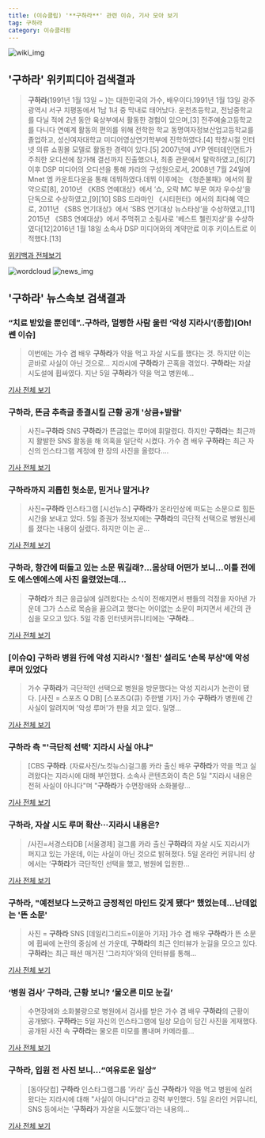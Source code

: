 ```yaml
---
title: (이슈클립) '**구하라**' 관련 이슈, 기사 모아 보기
tag: 구하라
category: 이슈클리핑
---
```

![wiki_img](https://user-images.githubusercontent.com/42597476/44503234-41136a80-a6d0-11e8-9071-6fc6418eafe4.png)
## **'**구하라**'** 위키피디아 검색결과
>**구하라**(1991년 1월 13일 ~ )는 대한민국의 가수, 배우이다.1991년 1월 13일 광주광역시 서구 치평동에서 1남 1녀 중 막내로 태어났다. 운천초등학교, 전남중학교를 다닐 적에 2년 동안 육상부에서 활동한 경험이 있으며,[3] 전주예술고등학교를 다니다 연예계 활동의 편의를 위해 전학한 학교 동명여자정보산업고등학교를 졸업하고, 성신여자대학교 미디어영상연기학부에 진학하였다.[4] 학창시절 인터넷 의류 쇼핑몰 모델로 활동한 경력이 있다.[5] 2007년에 JYP 엔터테인먼트가 주최한 오디션에 참가해 결선까지 진출했으나, 최종 관문에서 탈락하였고,[6][7] 이후 DSP 미디어의 오디션을 통해 카라의 구성원으로서, 2008년 7월 24일에 Mnet 엠 카운트다운을 통해 데뷔하였다.데뷔 이후에는 《청춘불패》에서의 활약으로[8], 2010년 《KBS 연예대상》에서 ‘쇼, 오락 MC 부문 여자 우수상’을 단독으로 수상하였고,[9][10] SBS 드라마인 《시티헌터》에서의 최다혜 역으로, 2011년 《SBS 연기대상》에서 ‘SBS 연기대상 뉴스타상’을 수상하였고,[11] 2015년 《SBS 연예대상》에서 주먹쥐고 소림사로 '베스트 첼린지상'을 수상하였다[12]2016년 1월 18일 소속사 DSP 미디어와의 계약만료 이후 키이스트로 이적했다.[13]

<a href="https://ko.wikipedia.org/wiki/구하라" target="_blank">위키백과 전체보기</a>

![wordcloud](https://s3.ap-northeast-2.amazonaws.com/lyrics101-wordcloud/2018-09-06-1536199856.png)
![news_img](https://user-images.githubusercontent.com/42597476/44507050-1206f400-a6e4-11e8-8d98-7ffbfebb353f.png)
## **'**구하라**'** 뉴스속보 검색결과
### “치료 받았을 뿐인데”..**구하라**, 멀쩡한 사람 울린 ‘악성 지라시’(종합)[Oh!쎈 이슈]

>이번에는 가수 겸 배우 **구하라**가 약을 먹고 자살 시도를 했다는 것. 하지만 이는 곧바로 사실이 아닌 것으로... 지라시에 **구하라**가 곤혹을 겪었다. **구하라**는 자살 시도설에 휩싸였다. 지난 5일 **구하라**가 약을 먹고 병원에...

<a href="http://www.osen.co.kr/article/G1110983109" target="_blank">기사 전체 보기</a>

### **구하라**, 뜬금 추측글 종결시킬 근황 공개 '상큼+발랄'

>사진=**구하라** SNS **구하라**가 뜬금없는 루머에 휘말렸다. 하지만 **구하라**는 최근까지 활발한 SNS 활동을 해 의혹을 일단락 시켰다. 가수 겸 배우 **구하라**는 최근 자신의 인스타그램 계정에 한 장의 사진을 올렸다....

<a href="http://www.nextdaily.co.kr/news/article.html?id=20180906800034" target="_blank">기사 전체 보기</a>

### **구하라**까지 괴롭힌 헛소문, 믿거나 말거나?

>사진=**구하라** 인스타그램 [시선뉴스] **구하라**가 온라인상에 떠도는 소문으로 힘든 시간을 보내고 있다. 5일 증권가 정보지에는 **구하라**의 극단적 선택으로 병원신세를 졌다는 내용이 실렸다.  하지만 이는 곧...

<a href="http://www.sisunnews.co.kr/news/articleView.html?idxno=89622" target="_blank">기사 전체 보기</a>

### **구하라**, 항간에 떠돌고 있는 소문 뭐길래?...몸상태 어떤가 보니...이틀 전에도 에스엔에스에 사진 올렸었는데...

>**구하라**가 최근 응급실에 실려왔다는 소식이 전해지면서 팬들의 걱정을 자아낸 가운데 그가 스스로 목숨을 끓으려고 했다는 어이없는 소문이 퍼지면서 세간의 관심을 모으고 있다.   5일 각종 인터넷커뮤니티에는 '**구하라**...

<a href="http://www.mediajeju.com/news/articleView.html?idxno=309222" target="_blank">기사 전체 보기</a>

### [이슈Q] **구하라** 병원 行에 악성 지라시? '절친' 설리도 '손목 부상'에 악성 루머 있었다

>가수 **구하라**가 극단적인 선택으로 병원을 방문했다는 악성 지라시가 논란이 됐다. [사진 = 스포츠 Q DB] [스포츠Q(큐) 주한별 기자] 가수 **구하라**가 병원에 간 사실이 알려지며 '악성 루머'가 판을 치고 있다.  일명...

<a href="http://www.sportsq.co.kr/news/articleView.html?idxno=301670" target="_blank">기사 전체 보기</a>

### **구하라** 측 "'극단적 선택' 지라시 사실 아냐"

>[CBS **구하라**. (자료사진/노컷뉴스)걸그룹 카라 출신 배우 **구하라**가 약을 먹고 실려왔다는 지라시에 대해 부인했다. 소속사 콘텐츠와이 측은 5일 "지라시 내용은 전혀 사실이 아니다"며 "**구하라**가 수면장애와 소화불량...

<a href="http://www.nocutnews.co.kr/news/5027413" target="_blank">기사 전체 보기</a>

### **구하라**, 자살 시도 루머 확산···지라시 내용은?

>/사진=서경스타DB [서울경제] 걸그룹 카라 출신 **구하라**의 자살 시도 지라시가 퍼지고 있는 가운데, 이는 사실이 아닌 것으로 밝혀졌다. 5일 온라인 커뮤니티 상에서는 ‘**구하라**가 극단적인 선택을 했고, 병원에 입원한...

<a href="http://www.sedaily.com/NewsView/1S4J5TA14Q" target="_blank">기사 전체 보기</a>

### **구하라**, "예전보다 느긋하고 긍정적인 마인드 갖게 됐다" 했었는데…난데없는 '뜬 소문'

>사진 = **구하라** SNS [데일리그리드=이윤아 기자] 가수 겸 배우 **구하라**가 뜬 소문에 휩싸에 논란의 중심에 선 가운데, **구하라**의 최근 인터뷰가 눈길을 모으고 있다. **구하라**는 최근 패션 매거진 '그라치아'와의 인터뷰를 통해...

<a href="http://www.dailygrid.net/news/articleView.html?idxno=92776" target="_blank">기사 전체 보기</a>

### ‘병원 검사’ **구하라**, 근황 보니? ‘물오른 미모 눈길’

>수면장애와 소화불량으로 병원에서 검사를 받은 가수 겸 배우 **구하라**의 근황이 공개됐다. **구하라**는 5일 자신의 인스타그램에 일상 모습이 담긴 사진을 게재했다. 공개된 사진 속 **구하라**는 물오른 미모를 뽐내며 카메라를...

<a href="http://news.mtn.co.kr/newscenter/news_viewer.mtn?gidx=2018090610451652751" target="_blank">기사 전체 보기</a>

### **구하라**, 입원 전 사진 보니…“여유로운 일상”

>[동아닷컴] **구하라** 인스타그램그룹 '카라' 출신 **구하라**가 약을 먹고 병원에 실려왔다는 지라시에 대해 "사실이 아니다"라고 강력 부인했다. 5일 온라인 커뮤니티, SNS 등에서는 '**구하라**가 자살을 시도했다'라는 내용의...

<a href="http://news.donga.com/3/all/20180906/91858060/2" target="_blank">기사 전체 보기</a>


